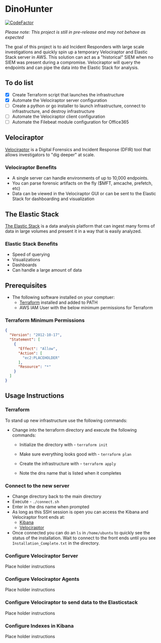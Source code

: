 # DinoHunter

[![CodeFactor](https://www.codefactor.io/repository/github/iancweston/dinohunter/badge)](https://www.codefactor.io/repository/github/iancweston/dinohunter)

*Please note: This project is still in pre-release and may not behave as expected*

The goal of this project is to aid Incident Responders with large scale investigations and quickly spin up a temporary Velociraptor and Elastic Stack server in AWS. This solution can act as a "historical" SIEM when no SIEM was present during a compromise. Velociraptor will query the endpoints and can pipe the data into the Elastic Stack for analysis.

## To do list

- [X] Create Terraform script that launches the infrastructure
- [X] Automate the Velociraptor server configuration
- [ ] Create a python or go installer to launch infrastructure, connect to infrastructure, and destroy infrastructure
- [ ] Automate the Velociraptor client configuration
- [ ] Automate the Filebeat module configuration for Office365

## Velociraptor

[Velociraptor](https://www.velocidex.com/) is a Digital Forensics and Incident Response (DFIR) tool that allows investigators to "dig deeper" at scale.

### Velociraptor Benefits

- A single server can handle environments of up to 10,000 endpoints.
- You can parse forensic artifacts on the fly ($MFT, amcache, prefetch, etc)
- Data can be viewed in the Velociraptor GUI or can be sent to the Elastic Stack for dashboarding and visualization

## The Elastic Stack

[The Elastic Stack](https://www.elastic.co/elastic-stack?ultron=[EL]-[B]-[Stack]-[Trials]-[AMER]-[US-C]-Exact&gambit=Elasticsearch-ELK&blade=adwords-s&thor=elastic%20stack&gclid=EAIaIQobChMIhPmZjq6_6gIVAuDICh00QwikEAAYASAAEgKaw_D_BwE) is a data analysis platform that can ingest many forms of data in large volumes and present it in a way that is easily analyzed.

### Elastic Stack Benefits

- Speed of querying
- Visualizations
- Dashboards
- Can handle a large amount of data

## Prerequisites

- The following software installed on your comptuer:
  - [Terraform](https://www.terraform.io/downloads.html) installed and added to PATH
  - AWS IAM User with the below minimum permissions for Terraform

### Terraform Minimum Permissions

```json
{
  "Version": "2012-10-17",
  "Statement": [
    {
      "Effect": "Allow",
      "Action": [
        "ec2:PLACEHOLDER"
      ],
      "Resource": "*"
    }
  ]
}
```

## Usage Instructions

### Terraform

To stand up new infrastructure use the following commands:

- Change into the terraform directory and execute the following commands:

  - Initialize the directory with - `terraform init`

  - Make sure everything looks good with - `terraform plan`

  - Create the infrastructure with - `terraform apply`
  - Note the dns name that is listed when it completes

### Connect to the new server

- Change directory back to the main directory
- Execute - `./connect.sh`
- Enter in the dns name when prompted
- As long as this SSH session is open you can access the Kibana and Velociraptor front ends at:
  - [Kibana](http://localhost:5601 "http://localhost:5601")
  - [Velociraptor](https://localhost:8889 "https://localhost:8889")
- Once connected you can do an `ls` in `/home/ubuntu` to quickly see the status of the installation. Wait to connect to the front ends until you see ```Installation_Complete.txt``` in the directory.

### Configure Velociraptor Server

Place holder instructions

### Configure Velociraptor Agents

Place holder instructions

### Configure Velociraptor to send data to the Elasticstack

Place holder instructions

### Configure Indexes in Kibana

Place holder instructions
